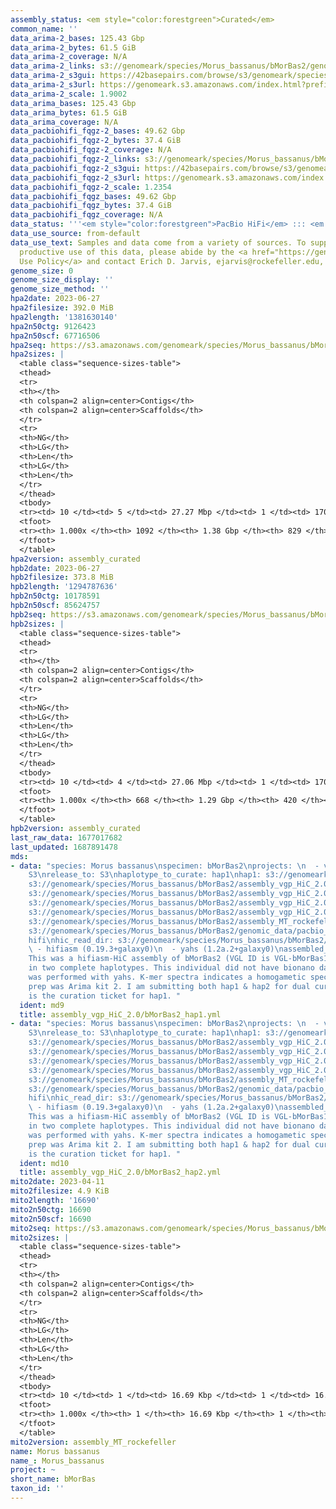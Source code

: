 ```yaml
---
assembly_status: <em style="color:forestgreen">Curated</em>
common_name: ''
data_arima-2_bases: 125.43 Gbp
data_arima-2_bytes: 61.5 GiB
data_arima-2_coverage: N/A
data_arima-2_links: s3://genomeark/species/Morus_bassanus/bMorBas2/genomic_data/arima/<br>
data_arima-2_s3gui: https://42basepairs.com/browse/s3/genomeark/species/Morus_bassanus/bMorBas2/genomic_data/arima/
data_arima-2_s3url: https://genomeark.s3.amazonaws.com/index.html?prefix=species/Morus_bassanus/bMorBas2/genomic_data/arima/
data_arima-2_scale: 1.9002
data_arima_bases: 125.43 Gbp
data_arima_bytes: 61.5 GiB
data_arima_coverage: N/A
data_pacbiohifi_fqgz-2_bases: 49.62 Gbp
data_pacbiohifi_fqgz-2_bytes: 37.4 GiB
data_pacbiohifi_fqgz-2_coverage: N/A
data_pacbiohifi_fqgz-2_links: s3://genomeark/species/Morus_bassanus/bMorBas2/genomic_data/pacbio_hifi/<br>
data_pacbiohifi_fqgz-2_s3gui: https://42basepairs.com/browse/s3/genomeark/species/Morus_bassanus/bMorBas2/genomic_data/pacbio_hifi/
data_pacbiohifi_fqgz-2_s3url: https://genomeark.s3.amazonaws.com/index.html?prefix=species/Morus_bassanus/bMorBas2/genomic_data/pacbio_hifi/
data_pacbiohifi_fqgz-2_scale: 1.2354
data_pacbiohifi_fqgz_bases: 49.62 Gbp
data_pacbiohifi_fqgz_bytes: 37.4 GiB
data_pacbiohifi_fqgz_coverage: N/A
data_status: '''<em style="color:forestgreen">PacBio HiFi</em> ::: <em style="color:forestgreen">Arima</em>'''
data_use_source: from-default
data_use_text: Samples and data come from a variety of sources. To support fair and
  productive use of this data, please abide by the <a href="https://genome10k.soe.ucsc.edu/data-use-policies/">Data
  Use Policy</a> and contact Erich D. Jarvis, ejarvis@rockefeller.edu, with any questions.
genome_size: 0
genome_size_display: ''
genome_size_method: ''
hpa2date: 2023-06-27
hpa2filesize: 392.0 MiB
hpa2length: '1381630140'
hpa2n50ctg: 9126423
hpa2n50scf: 67716506
hpa2seq: https://s3.amazonaws.com/genomeark/species/Morus_bassanus/bMorBas2/assembly_curated/bMorBas2.hap1.cur.20230627.fasta.gz
hpa2sizes: |
  <table class="sequence-sizes-table">
  <thead>
  <tr>
  <th></th>
  <th colspan=2 align=center>Contigs</th>
  <th colspan=2 align=center>Scaffolds</th>
  </tr>
  <tr>
  <th>NG</th>
  <th>LG</th>
  <th>Len</th>
  <th>LG</th>
  <th>Len</th>
  </tr>
  </thead>
  <tbody>
  <tr><td> 10 </td><td> 5 </td><td> 27.27 Mbp </td><td> 1 </td><td> 170.32 Mbp </td></tr><tr><td> 20 </td><td> 11 </td><td> 18.70 Mbp </td><td> 2 </td><td> 135.26 Mbp </td></tr><tr><td> 30 </td><td> 19 </td><td> 16.88 Mbp </td><td> 3 </td><td> 116.62 Mbp </td></tr><tr><td> 40 </td><td> 29 </td><td> 12.21 Mbp </td><td> 5 </td><td> 85.79 Mbp </td></tr><tr style="background-color:#cccccc;"><td> 50 </td><td> 42 </td><td style="background-color:#88ff88;"> 9.13 Mbp </td><td> 7 </td><td style="background-color:#88ff88;"> 67.72 Mbp </td></tr><tr><td> 60 </td><td> 61 </td><td> 6.12 Mbp </td><td> 9 </td><td> 45.46 Mbp </td></tr><tr><td> 70 </td><td> 88 </td><td> 4.29 Mbp </td><td> 13 </td><td> 30.86 Mbp </td></tr><tr><td> 80 </td><td> 128 </td><td> 2.70 Mbp </td><td> 19 </td><td> 14.15 Mbp </td></tr><tr><td> 90 </td><td> 207 </td><td> 1.04 Mbp </td><td> 37 </td><td> 2.69 Mbp </td></tr><tr><td> 100 </td><td> 1092 </td><td> 10.74 Kbp </td><td> 829 </td><td> 10.74 Kbp </td></tr></tbody>
  <tfoot>
  <tr><th> 1.000x </th><th> 1092 </th><th> 1.38 Gbp </th><th> 829 </th><th> 1.38 Gbp </th></tr>
  </tfoot>
  </table>
hpa2version: assembly_curated
hpb2date: 2023-06-27
hpb2filesize: 373.8 MiB
hpb2length: '1294787636'
hpb2n50ctg: 10178591
hpb2n50scf: 85624757
hpb2seq: https://s3.amazonaws.com/genomeark/species/Morus_bassanus/bMorBas2/assembly_curated/bMorBas2.hap2.cur.20230627.fasta.gz
hpb2sizes: |
  <table class="sequence-sizes-table">
  <thead>
  <tr>
  <th></th>
  <th colspan=2 align=center>Contigs</th>
  <th colspan=2 align=center>Scaffolds</th>
  </tr>
  <tr>
  <th>NG</th>
  <th>LG</th>
  <th>Len</th>
  <th>LG</th>
  <th>Len</th>
  </tr>
  </thead>
  <tbody>
  <tr><td> 10 </td><td> 4 </td><td> 27.06 Mbp </td><td> 1 </td><td> 170.18 Mbp </td></tr><tr><td> 20 </td><td> 10 </td><td> 19.00 Mbp </td><td> 2 </td><td> 135.25 Mbp </td></tr><tr><td> 30 </td><td> 19 </td><td> 14.02 Mbp </td><td> 3 </td><td> 117.81 Mbp </td></tr><tr><td> 40 </td><td> 28 </td><td> 12.17 Mbp </td><td> 5 </td><td> 85.67 Mbp </td></tr><tr style="background-color:#cccccc;"><td> 50 </td><td> 40 </td><td style="background-color:#88ff88;"> 10.18 Mbp </td><td> 6 </td><td style="background-color:#88ff88;"> 85.62 Mbp </td></tr><tr><td> 60 </td><td> 55 </td><td> 7.60 Mbp </td><td> 8 </td><td> 46.53 Mbp </td></tr><tr><td> 70 </td><td> 75 </td><td> 4.87 Mbp </td><td> 11 </td><td> 37.27 Mbp </td></tr><tr><td> 80 </td><td> 106 </td><td> 3.48 Mbp </td><td> 15 </td><td> 25.35 Mbp </td></tr><tr><td> 90 </td><td> 165 </td><td> 1.44 Mbp </td><td> 24 </td><td> 9.16 Mbp </td></tr><tr><td> 100 </td><td> 668 </td><td> 9.93 Kbp </td><td> 420 </td><td> 9.93 Kbp </td></tr></tbody>
  <tfoot>
  <tr><th> 1.000x </th><th> 668 </th><th> 1.29 Gbp </th><th> 420 </th><th> 1.29 Gbp </th></tr>
  </tfoot>
  </table>
hpb2version: assembly_curated
last_raw_data: 1677017682
last_updated: 1687891478
mds:
- data: "species: Morus bassanus\nspecimen: bMorBas2\nprojects: \n  - vgp\ndata_location:
    S3\nrelease_to: S3\nhaplotype_to_curate: hap1\nhap1: s3://genomeark/species/Morus_bassanus/bMorBas2/assembly_vgp_HiC_2.0/bMorBas2.HiC.hap1.20230417.fasta.gz\nhap2:
    s3://genomeark/species/Morus_bassanus/bMorBas2/assembly_vgp_HiC_2.0/bMorBas2.HiC.hap2.20230417.fasta.gz\npretext_hap1:
    s3://genomeark/species/Morus_bassanus/bMorBas2/assembly_vgp_HiC_2.0/evaluation/hap1/pretext/bMorBas2_hap1__s2_heatmap.pretext\npretext_hap2:
    s3://genomeark/species/Morus_bassanus/bMorBas2/assembly_vgp_HiC_2.0/evaluation/hap2/pretext/bMorBas2_hap2__s2_heatmap.pretext\nkmer_spectra_img:
    s3://genomeark/species/Morus_bassanus/bMorBas2/assembly_vgp_HiC_2.0/evaluation/merqury/bMorBas2_png/\nmito:
    s3://genomeark/species/Morus_bassanus/bMorBas2/assembly_MT_rockefeller/bMorBas2.MT.20230411.fasta.gz\npacbio_read_dir:
    s3://genomeark/species/Morus_bassanus/bMorBas2/genomic_data/pacbio_hifi/\npacbio_read_type:
    hifi\nhic_read_dir: s3://genomeark/species/Morus_bassanus/bMorBas2/genomic_data/arima/\npipeline:\n
    \ - hifiasm (0.19.3+galaxy0)\n  - yahs (1.2a.2+galaxy0)\nassembled_by_group: Rockefeller\nnotes:
    This was a hifiasm-HiC assembly of bMorBas2 (VGL ID is VGL-bMorBas1), resulting
    in two complete haplotypes. This individual did not have bionano data. HiC scaffolding
    was performed with yahs. K-mer spectra indicates a homogametic specimen. The HiC
    prep was Arima kit 2. I am submitting both hap1 & hap2 for dual curation. This
    is the curation ticket for hap1. "
  ident: md9
  title: assembly_vgp_HiC_2.0/bMorBas2_hap1.yml
- data: "species: Morus bassanus\nspecimen: bMorBas2\nprojects: \n  - vgp\ndata_location:
    S3\nrelease_to: S3\nhaplotype_to_curate: hap1\nhap1: s3://genomeark/species/Morus_bassanus/bMorBas2/assembly_vgp_HiC_2.0/bMorBas2.HiC.hap1.20230417.fasta.gz\nhap2:
    s3://genomeark/species/Morus_bassanus/bMorBas2/assembly_vgp_HiC_2.0/bMorBas2.HiC.hap2.20230417.fasta.gz\npretext_hap1:
    s3://genomeark/species/Morus_bassanus/bMorBas2/assembly_vgp_HiC_2.0/evaluation/hap1/pretext/bMorBas2_hap1__s2_heatmap.pretext\npretext_hap2:
    s3://genomeark/species/Morus_bassanus/bMorBas2/assembly_vgp_HiC_2.0/evaluation/hap2/pretext/bMorBas2_hap2__s2_heatmap.pretext\nkmer_spectra_img:
    s3://genomeark/species/Morus_bassanus/bMorBas2/assembly_vgp_HiC_2.0/evaluation/merqury/bMorBas2_png/\nmito:
    s3://genomeark/species/Morus_bassanus/bMorBas2/assembly_MT_rockefeller/bMorBas2.MT.20230411.fasta.gz\npacbio_read_dir:
    s3://genomeark/species/Morus_bassanus/bMorBas2/genomic_data/pacbio_hifi/\npacbio_read_type:
    hifi\nhic_read_dir: s3://genomeark/species/Morus_bassanus/bMorBas2/genomic_data/arima/\npipeline:\n
    \ - hifiasm (0.19.3+galaxy0)\n  - yahs (1.2a.2+galaxy0)\nassembled_by_group: Rockefeller\nnotes:
    This was a hifiasm-HiC assembly of bMorBas2 (VGL ID is VGL-bMorBas1), resulting
    in two complete haplotypes. This individual did not have bionano data. HiC scaffolding
    was performed with yahs. K-mer spectra indicates a homogametic specimen. The HiC
    prep was Arima kit 2. I am submitting both hap1 & hap2 for dual curation. This
    is the curation ticket for hap1. "
  ident: md10
  title: assembly_vgp_HiC_2.0/bMorBas2_hap2.yml
mito2date: 2023-04-11
mito2filesize: 4.9 KiB
mito2length: '16690'
mito2n50ctg: 16690
mito2n50scf: 16690
mito2seq: https://s3.amazonaws.com/genomeark/species/Morus_bassanus/bMorBas2/assembly_MT_rockefeller/bMorBas2.MT.20230411.fasta.gz
mito2sizes: |
  <table class="sequence-sizes-table">
  <thead>
  <tr>
  <th></th>
  <th colspan=2 align=center>Contigs</th>
  <th colspan=2 align=center>Scaffolds</th>
  </tr>
  <tr>
  <th>NG</th>
  <th>LG</th>
  <th>Len</th>
  <th>LG</th>
  <th>Len</th>
  </tr>
  </thead>
  <tbody>
  <tr><td> 10 </td><td> 1 </td><td> 16.69 Kbp </td><td> 1 </td><td> 16.69 Kbp </td></tr><tr><td> 20 </td><td> 1 </td><td> 16.69 Kbp </td><td> 1 </td><td> 16.69 Kbp </td></tr><tr><td> 30 </td><td> 1 </td><td> 16.69 Kbp </td><td> 1 </td><td> 16.69 Kbp </td></tr><tr><td> 40 </td><td> 1 </td><td> 16.69 Kbp </td><td> 1 </td><td> 16.69 Kbp </td></tr><tr style="background-color:#cccccc;"><td> 50 </td><td> 1 </td><td style="background-color:#ff8888;"> 16.69 Kbp </td><td> 1 </td><td style="background-color:#ff8888;"> 16.69 Kbp </td></tr><tr><td> 60 </td><td> 1 </td><td> 16.69 Kbp </td><td> 1 </td><td> 16.69 Kbp </td></tr><tr><td> 70 </td><td> 1 </td><td> 16.69 Kbp </td><td> 1 </td><td> 16.69 Kbp </td></tr><tr><td> 80 </td><td> 1 </td><td> 16.69 Kbp </td><td> 1 </td><td> 16.69 Kbp </td></tr><tr><td> 90 </td><td> 1 </td><td> 16.69 Kbp </td><td> 1 </td><td> 16.69 Kbp </td></tr><tr><td> 100 </td><td> 1 </td><td> 16.69 Kbp </td><td> 1 </td><td> 16.69 Kbp </td></tr></tbody>
  <tfoot>
  <tr><th> 1.000x </th><th> 1 </th><th> 16.69 Kbp </th><th> 1 </th><th> 16.69 Kbp </th></tr>
  </tfoot>
  </table>
mito2version: assembly_MT_rockefeller
name: Morus bassanus
name_: Morus_bassanus
project: ~
short_name: bMorBas
taxon_id: ''
---
```


